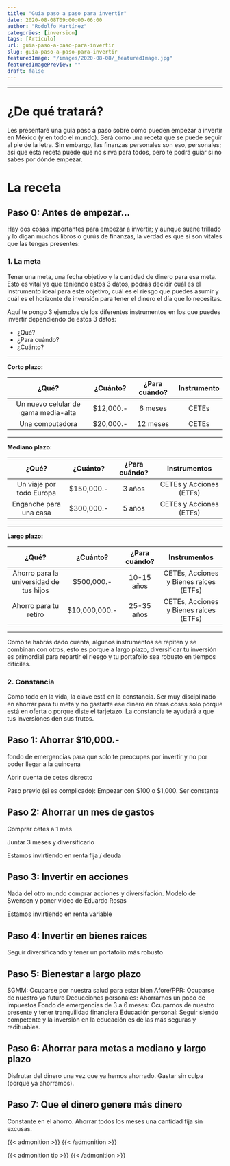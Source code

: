 ```yaml
---
title: "Guía paso a paso para invertir"
date: 2020-08-08T09:00:00-06:00
author: "Rodolfo Martínez"
categories: [inversion]
tags: [Artículo]
url: guia-paso-a-paso-para-invertir
slug: guia-paso-a-paso-para-invertir
featuredImage: "/images/2020-08-08/_featuredImage.jpg"
featuredImagePreview: ""
draft: false
---
```


---

# ¿De qué tratará?

Les presentaré una guía paso a paso sobre cómo pueden empezar a invertir en México (y en todo el mundo). Será como una receta que se puede seguir al pie de la letra. Sin embargo, las finanzas personales son eso, personales; así que ésta receta puede que no sirva para todos, pero te podrá guiar si no sabes por dónde empezar.

# La receta

## Paso 0: Antes de empezar...

Hay dos cosas importantes para empezar a invertir; y aunque suene trillado y lo digan muchos libros o gurús de finanzas, la verdad es que sí son vitales que las tengas presentes:

### 1. La meta

Tener una meta, una fecha objetivo y la cantidad de dinero para esa meta. Esto es vital ya que teniendo estos 3 datos, podrás decidir cuál es el instrumento ideal para este objetivo, cuál es el riesgo que puedes asumir y cuál es el horizonte de inversión para tener el dinero el día que lo necesitas.

Aquí te pongo 3 ejemplos de los diferentes instrumentos en los que puedes invertir dependiendo de estos 3 datos:
- ¿Qué?
- ¿Para cuándo?
- ¿Cuánto?

---

**Corto plazo:**

| ¿Qué?                                  | ¿Cuánto?  | ¿Para cuándo? | Instrumento   |
|:-------------------------------------: |:---------:|:-------------:|:-------------:|
| Un nuevo celular de gama media-alta    | $12,000.- | 6 meses       | CETEs         |
| Una computadora                        | $20,000.- | 12 meses      | CETEs         |

---

**Mediano plazo:**

| ¿Qué?                                  | ¿Cuánto?   | ¿Para cuándo? | Instrumentos              |
|:-------------------------------------: |:----------:|:-------------:|:-------------------------:|
| Un viaje por todo Europa               | $150,000.- | 3 años        | CETEs y Acciones (ETFs)   |
| Enganche para una casa                 | $300,000.- | 5 años        | CETEs y Acciones (ETFs)   |

---

**Largo plazo:**

| ¿Qué?                                    | ¿Cuánto?      | ¿Para cuándo? | Instrumentos                             |
|:---------------------------------------: |:-------------:|:-------------:|:----------------------------------------:|
| Ahorro para la universidad de tus hijos  | $500,000.-    | 10-15 años    | CETEs, Acciones y Bienes raíces (ETFs)   |
| Ahorro para tu retiro                    | $10,000,000.- | 25-35 años    | CETEs, Acciones y Bienes raíces (ETFs)   |

---

Como te habrás dado cuenta, algunos instrumentos se repiten y se combinan con otros, esto es porque a largo plazo, diversificar tu inversión es primordial para repartir el riesgo y tu portafolio sea robusto en tiempos difíciles.

### 2. Constancia

Como todo en la vida, la clave está en la constancia. Ser muy disciplinado en ahorrar para tu meta y no gastarte ese dinero en otras cosas solo porque está en oferta o porque diste el tarjetazo. La constancia te ayudará a que tus inversiones den sus frutos.

## Paso 1: Ahorrar $10,000.-

fondo de emergencias para que solo te preocupes por invertir y no por poder llegar a la quincena

Abrir cuenta de cetes disrecto

Paso previo (si es complicado): Empezar con $100 o $1,000. Ser constante

## Paso 2: Ahorrar un mes de gastos

Comprar cetes a 1 mes

Juntar 3 meses y diversificarlo

Estamos invirtiendo en renta fija / deuda

## Paso 3: Invertir en acciones

Nada del otro mundo comprar acciones y diversifación.
Modelo de Swensen y poner video de Eduardo Rosas

Estamos invirtiendo en renta variable

## Paso 4: Invertir en bienes raíces

Seguir diversificando y tener un portafolio más robusto

## Paso 5: Bienestar a largo plazo

SGMM: Ocuparse por nuestra salud para estar bien
Afore/PPR: Ocuparse de nuestro yo futuro
Deducciones personales: Ahorrarnos un poco de impuestos
Fondo de emergencias de 3 a 6 meses: Ocuparnos de nuestro presente y tener tranquilidad financiera
Educación personal: Seguir siendo competente y la inversión en la educación es de las más seguras y redituables.

## Paso 6: Ahorrar para metas a mediano y largo plazo

Disfrutar del dinero una vez que ya hemos ahorrado. Gastar sin culpa (porque ya ahorramos).

## Paso 7: Que el dinero genere más dinero

Constante en el ahorro. Ahorrar todos los meses una cantidad fija sin excusas.






{{< admonition >}}
{{< /admonition >}}

{{< admonition tip >}}
{{< /admonition >}}


